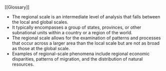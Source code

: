 [[Glossary]]


- The regional scale is an intermediate level of analysis that falls between the local and global scales.
- It typically encompasses a group of states, provinces, or other subnational units within a country or a region of the world.
- The regional scale allows for the examination of patterns and processes that occur across a larger area than the local scale but are not as broad as those at the global scale.
- Examples of regional-scale phenomena include regional economic disparities, patterns of migration, and the distribution of natural resources.